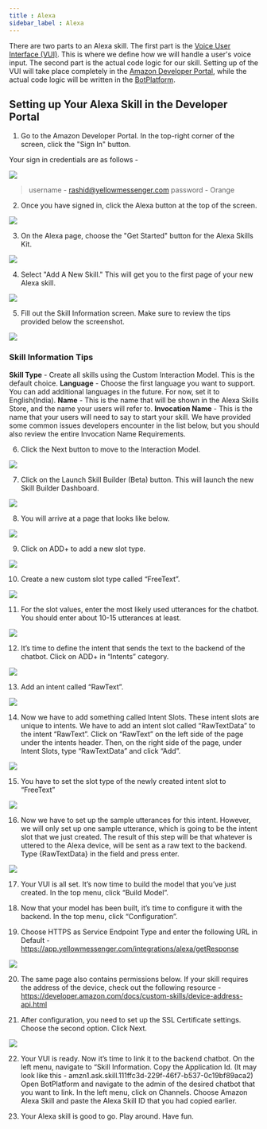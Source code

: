 ```yaml
---
title : Alexa
sidebar_label : Alexa
---
```


There are two parts to an Alexa skill. The first part is the [Voice User Interface (VUI)](https://developer.amazon.com/en-US/docs/alexa/custom-skills/define-the-interaction-model-in-json-and-text.html). This is where we define how we will handle a user's voice input. The second part is the actual code logic for our skill. Setting up of the VUI will take place completely in the [Amazon Developer Portal](https://www.amazon.com/ap/signin?openid.pape.preferred_auth_policies=Singlefactor&clientContext=133-4657237-7550651&openid.pape.max_auth_age=7200000&openid.return_to=https%3A%2F%2Fdeveloper.amazon.com%2Falexa%2Fconsole%2Fask&openid.identity=http%3A%2F%2Fspecs.openid.net%2Fauth%2F2.0%2Fidentifier_select&openid.assoc_handle=amzn_dante_us&openid.mode=checkid_setup&marketPlaceId=ATVPDKIKX0DER&openid.claimed_id=http%3A%2F%2Fspecs.openid.net%2Fauth%2F2.0%2Fidentifier_select&openid.ns=http%3A%2F%2Fspecs.openid.net%2Fauth%2F2.0&#/skills), while
the actual code logic will be written in the [BotPlatform](https://app.yellowmessenger.com).

## Setting up Your Alexa Skill in the Developer Portal


1. Go to the Amazon Developer Portal. In the top-right corner of the screen, click the "Sign In" button.

Your sign in credentials are as follows -

![](https://cdn.yellowmessenger.com/NMxpVIamboBs1612447788006.png)

> username - rashid@yellowmessenger.com
> password - Orange

2. Once you have signed in, click the Alexa button at the top of the screen.

![](https://cdn.yellowmessenger.com/5NSxCha7z5XO1612448000862.png)

3. On the Alexa page, choose the "Get Started" button for the Alexa Skills Kit.

![](https://cdn.yellowmessenger.com/ayi92TkWea4D1612447818324.png)

4. Select "Add A New Skill." This will get you to the first page of your new Alexa skill.

![](https://cdn.yellowmessenger.com/eFAXpZUB2sUv1612447879382.png)

5. Fill out the Skill Information screen. Make sure to review the tips provided below the screenshot.

![](https://cdn.yellowmessenger.com/RYHScqH7oiC11612448056922.png)

### Skill Information Tips

**Skill Type** - Create all skills using the Custom Interaction Model. This is the default choice.
**Language** - Choose the first language you want to support. You can add additional languages in the future. For now, set it to English(India).
**Name** - This is the name that will be shown in the Alexa Skills Store, and the name your users will refer to.
**Invocation Name** - This is the name that your users will need to say to start your skill. We have provided some common issues
developers encounter in the list below, but you should also review the entire Invocation Name Requirements.

6. Click the Next button to move to the Interaction Model.

![](https://cdn.yellowmessenger.com/JkkIunPE3nCd1612448076747.png)

7. Click on the Launch Skill Builder (Beta) button. This will launch the new Skill Builder Dashboard.

![](https://cdn.yellowmessenger.com/uY8MMXxuzpaQ1612448097113.png)

8. You will arrive at a page that looks like below.

![](https://cdn.yellowmessenger.com/jHSBzzj0sOdx1612448124227.png)

9. Click on ADD+ to add a new slot type.

![](https://cdn.yellowmessenger.com/AemONmPx62621612448145110.png)

10. Create a new custom slot type called “FreeText”.

![](https://cdn.yellowmessenger.com/esWT9Lo71fif1612448167000.png)

11. For the slot values, enter the most likely used utterances for the chatbot. You should enter about 10-15 utterances at least.

![](https://cdn.yellowmessenger.com/c0lmdBuIy1Xl1612448182867.png)

12. It’s time to define the intent that sends the text to the backend of the chatbot. Click on ADD+ in “Intents” category.

![](https://cdn.yellowmessenger.com/PVHhEMMzJMtF1612448209501.png)

13. Add an intent called “RawText”.

![](https://cdn.yellowmessenger.com/SHdxO2bu9PaQ1612448232070.png)

14. Now we have to add something called Intent Slots. These intent slots are unique to intents. We have to add an intent slot called “RawTextData” to the intent “RawText”. Click on “RawText” on the left side of the page under the intents header. Then, on the right side of the page, under Intent Slots, type “RawTextData” and click “Add”.

![](https://cdn.yellowmessenger.com/dUbEFzJGrM7L1612448303103.png)

15. You have to set the slot type of the newly created intent slot to “FreeText”

![](https://cdn.yellowmessenger.com/kUF1An0sLMzU1612448320844.png)

16. Now we have to set up the sample utterances for this intent. However, we will only set up one sample utterance, which is going to be the intent slot that we just created. The result of this step will be that whatever is uttered to the Alexa device, will be sent as a raw text to the backend. Type {RawTextData} in the field and press enter.

![](https://cdn.yellowmessenger.com/Kq4wSatBWxlW1612448343229.png)

17. Your VUI is all set. It’s now time to build the model that you’ve just created. In the top menu, click “Build Model”.

18. Now that your model has been built, it’s time to configure it with the backend. In the top menu, click “Configuration”.

19. Choose HTTPS as Service Endpoint Type and enter the following URL in Default - https://app.yellowmessenger.com/integrations/alexa/getResponse

![](https://cdn.yellowmessenger.com/DRUitoj4WGDV1612448364564.png)

20. The same page also contains permissions below. If your skill requires the address of the device, check out the following resource - https://developer.amazon.com/docs/custom-skills/device-address-api.html

21. After configuration, you need to set up the SSL Certificate settings. Choose the second option. Click Next.

![](https://cdn.yellowmessenger.com/eCl3vgaNojRX1612448390221.png)

22. Your VUI is ready. Now it’s time to link it to the backend chatbot. On the left menu, navigate to “Skill Information. Copy the Application Id. (It may look like this - amzn1.ask.skill.111ffc3d-229f-46f7-b537-0c19bf89aca2) Open BotPlatform and navigate to the admin of the desired chatbot that you want to link. In the left menu, click on Channels. Choose Amazon Alexa Skill and paste the Alexa Skill ID that you had copied earlier.

23. Your Alexa skill is good to go. Play around. Have fun.
